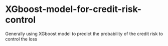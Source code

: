 # XGboost-model-for-credit-risk-control
Generally using XGboost model to predict the probability of the credit risk to control the loss
